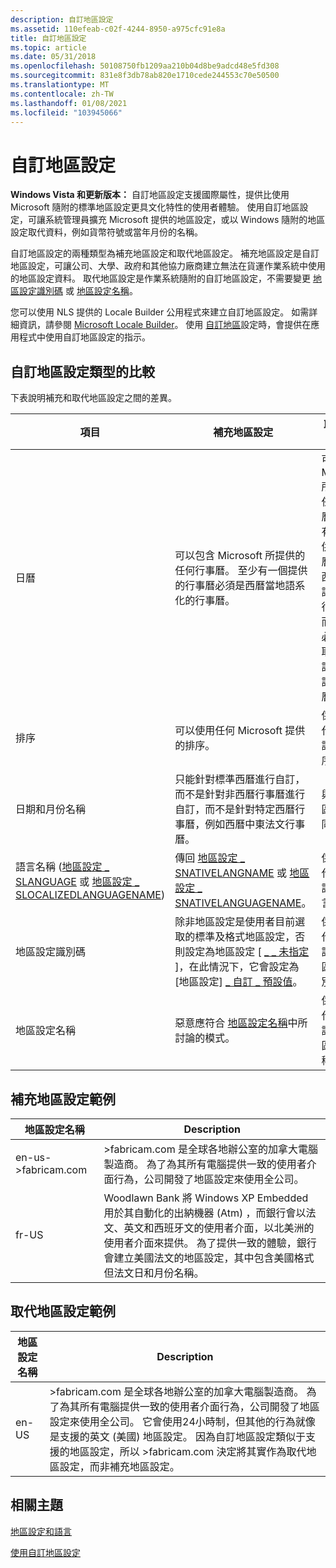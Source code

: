 ```yaml
---
description: 自訂地區設定
ms.assetid: 110efeab-c02f-4244-8950-a975cfc91e8a
title: 自訂地區設定
ms.topic: article
ms.date: 05/31/2018
ms.openlocfilehash: 50108750fb1209aa210b04d8be9adcd48e5fd308
ms.sourcegitcommit: 831e8f3db78ab820e1710cede244553c70e50500
ms.translationtype: MT
ms.contentlocale: zh-TW
ms.lasthandoff: 01/08/2021
ms.locfileid: "103945066"
---
```

# <a name="custom-locales"></a>自訂地區設定

**Windows Vista 和更新版本：** 自訂地區設定支援國際屬性，提供比使用 Microsoft 隨附的標準地區設定更具文化特性的使用者體驗。 使用自訂地區設定，可讓系統管理員擴充 Microsoft 提供的地區設定，或以 Windows 隨附的地區設定取代資料，例如貨幣符號或當年月份的名稱。

自訂地區設定的兩種類型為補充地區設定和取代地區設定。 補充地區設定是自訂地區設定，可讓公司、大學、政府和其他協力廠商建立無法在貨運作業系統中使用的地區設定資料。 取代地區設定是作業系統隨附的自訂地區設定，不需要變更 [地區設定識別碼](locale-identifiers.md) 或 [地區設定名稱](locale-names.md)。

您可以使用 NLS 提供的 Locale Builder 公用程式來建立自訂地區設定。 如需詳細資訊，請參閱 [Microsoft Locale Builder](https://www.microsoft.com/download/details.aspx?id=41158)。 使用 [自訂地區](working-with-custom-locales.md)設定時，會提供在應用程式中使用自訂地區設定的指示。

## <a name="comparison-of-custom-locale-types"></a>自訂地區設定類型的比較

下表說明補充和取代地區設定之間的差異。



| 項目                                                                                                                           | 補充地區設定                                                                                                                                                                                                                   | 取代地區設定                                                                                                                                                                                                    |
|--------------------------------------------------------------------------------------------------------------------------------|---------------------------------------------------------------------------------------------------------------------------------------------------------------------------------------------------------------------------------------|-----------------------------------------------------------------------------------------------------------------------------------------------------------------------------------------------------------------------|
| 日曆                                                                                                                      | 可以包含 Microsoft 所提供的任何行事曆。 至少有一個提供的行事曆必須是西曆當地語系化的行事曆。                                                                                              | 可以包含 Microsoft 所提供的任何行事曆。 至少有一個提供的行事曆必須是西曆當地語系化的行事曆，而且集合必須包含取代地區設定的預設行事曆。 |
| 排序                                                                                                                        | 可以使用任何 Microsoft 提供的排序。                                                                                                                                                                                          | 保留所取代之地區設定的排序行為。                                                                                                                                                            |
| 日期和月份名稱                                                                                                            | 只能針對標準西曆進行自訂，而不是針對非西曆行事曆進行自訂，而不是針對特定西曆行事曆，例如西曆中東法文行事曆。                                           | 與補充地區設定相同。                                                                                                                                                                                      |
| 語言名稱 ([地區設定 \_ SLANGUAGE](locale-slanguage.md) 或 [地區設定 \_ SLOCALIZEDLANGUAGENAME](locale-slocalized-constants.md))  | 傳回 [地區設定 \_ SNATIVELANGNAME](locale-snative-constants.md) 或 [地區設定 \_ SNATIVELANGUAGENAME](locale-snative-constants.md)。                                                                                                       | 保留要取代之地區設定的語言名稱。                                                                                                                                                                 |
| 地區設定識別碼                                                                                                              | 除非地區設定是使用者目前選取的標準及格式地區設定，否則設定為地區設定 [ [ \_ \_ 未指定](locale-custom-constants.md) ]，在此情況下，它會設定為 [地區設定] [ \_ 自訂 \_ 預設值](locale-custom-constants.md)。 | 保留要取代之地區設定的地區設定識別碼。                                                                                                                                                             |
| 地區設定名稱                                                                                                                    | 惡意應符合 [地區設定名稱](locale-names.md)中所討論的模式。                                                                                                                                                      | 保留要取代之地區設定的地區設定名稱。                                                                                                                                                                   |



 

## <a name="supplemental-locale-examples"></a>補充地區設定範例



| 地區設定名稱    | Description                                                                                                                                                                                                                                                                                                                                     |
|----------------|-------------------------------------------------------------------------------------------------------------------------------------------------------------------------------------------------------------------------------------------------------------------------------------------------------------------------------------------------|
| en-us->fabricam.com | >fabricam.com 是全球各地辦公室的加拿大電腦製造商。 為了為其所有電腦提供一致的使用者介面行為，公司開發了地區設定來使用全公司。                                                                                                                                                          |
| fr-US          | Woodlawn Bank 將 Windows XP Embedded 用於其自動化的出納機器 (Atm) ，而銀行會以法文、英文和西班牙文的使用者介面，以北美洲的使用者介面來提供。 為了提供一致的體驗，銀行會建立美國法文的地區設定，其中包含美國格式但法文日和月份名稱。 |



 

## <a name="replacement-locale-example"></a>取代地區設定範例



| 地區設定名稱 | Description                                                                                                                                                                                                                                                                                                                                                                                                                                          |
|-------------|------------------------------------------------------------------------------------------------------------------------------------------------------------------------------------------------------------------------------------------------------------------------------------------------------------------------------------------------------------------------------------------------------------------------------------------------------|
| en-US       | >fabricam.com 是全球各地辦公室的加拿大電腦製造商。 為了為其所有電腦提供一致的使用者介面行為，公司開發了地區設定來使用全公司。 它會使用24小時制，但其他的行為就像是支援的英文 (美國) 地區設定。 因為自訂地區設定類似于支援的地區設定，所以 >fabricam.com 決定將其實作為取代地區設定，而非補充地區設定。 |



 

## <a name="related-topics"></a>相關主題

<dl> <dt>

[地區設定和語言](locales-and-languages.md)
</dt> <dt>

[使用自訂地區設定](working-with-custom-locales.md)
</dt> </dl>

 

 




